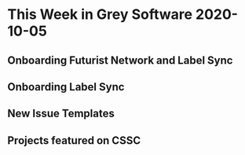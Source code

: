 # This Week in Grey Software 2020-10-05

## Onboarding Futurist Network and Label Sync

## Onboarding Label Sync

## New Issue Templates

## Projects featured on CSSC
